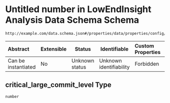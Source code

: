 # Untitled number in LowEndInsight Analysis Data Schema Schema

```txt
http://example.com/data.schema.json#/properties/data/properties/config/properties/critical_large_commit_level
```




| Abstract            | Extensible | Status         | Identifiable            | Custom Properties | Additional Properties | Access Restrictions | Defined In                                                                        |
| :------------------ | ---------- | -------------- | ----------------------- | :---------------- | --------------------- | ------------------- | --------------------------------------------------------------------------------- |
| Can be instantiated | No         | Unknown status | Unknown identifiability | Forbidden         | Allowed               | none                | [data.schema.json\*](../../out/schema/v1/data.schema.json "open original schema") |

## critical_large_commit_level Type

`number`
